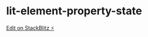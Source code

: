 # lit-element-property-state

[Edit on StackBlitz ⚡️](https://stackblitz.com/edit/lit-element-property-internalproperty-cmzxhb)